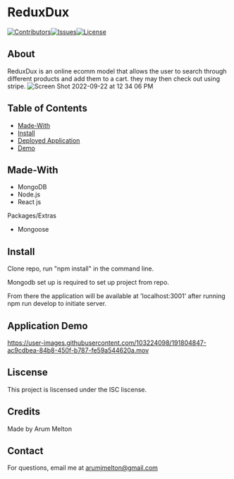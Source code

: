 # ReduxDux


[![Contributors][contributors-shield]][contributors-url][![Issues][issues-shield]][issues-url][![License][license-shield]](./LICENSE.txt)


## About

ReduxDux is an online ecomm model that allows the user to search through different products and add them to a cart. they may then check out using stripe.  ![Screen Shot 2022-09-22 at 12 34 06 PM](https://user-images.githubusercontent.com/103224098/191804979-e3a38b0d-41da-4e88-82bb-62e1cb07b243.png)


## Table of Contents

- [Made-With](#Made-with)
- [Install](#Install)
- [Deployed Application](#Application)
- [Demo](#Demo)



## Made-With

- MongoDB
- Node.js
- React js


Packages/Extras

- Mongoose

## Install

Clone repo, run "npm install" in the command line.

Mongodb set up is required to set up project from repo.

From there the application will be available at 'localhost:3001' after running npm run develop to initiate server.


## Application Demo




https://user-images.githubusercontent.com/103224098/191804847-ac9cdbea-84b8-450f-b787-fe59a544620a.mov


 




## Liscense

This project is liscensed under the ISC liscense.

## Credits

Made by Arum Melton

## Contact

For questions, email me at arumjmelton@gmail.com

[contributors-shield]: https://img.shields.io/badge/reduxdux%20Contributors-brightgreen
[contributors-url]: https://github.com/ArumMelton/reduxdux/graphs/contributors
[issues-shield]: https://img.shields.io/badge/reduxdux%20Issues-red
[issues-url]: https://github.com/ArumMelton/reduxdux/issues
[license-shield]: https://img.shields.io/badge/license-ISC-green
